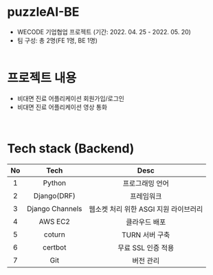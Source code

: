 # puzzleAI-BE
+ WECODE 기업협업 프로젝트 (기간: 2022. 04. 25 - 2022. 05. 20)<br/> 
+ 팀 구성: 총 2명(FE 1명, BE 1명)
<br/><br/>

# 프로젝트 내용
+ 비대면 진료 어플리케이션 회원가입/로그인 
+ 비대면 진료 어플리케이션 영상 통화
<br/>

# Tech stack (Backend) 

|No|Tech|Desc|
|:---:|:---:|:---:|
|1|Python|프로그래밍 언어
|2|Django(DRF)|프레임워크 
|3|Django Channels|웹소켓 처리 위한 ASGI 지원 라이브러리 
|4|AWS EC2|클라우드 배포
|5|coturn|TURN 서버 구축 
|6|certbot|무료 SSL 인증 적용 
|7|Git|버전 관리

<br/>

